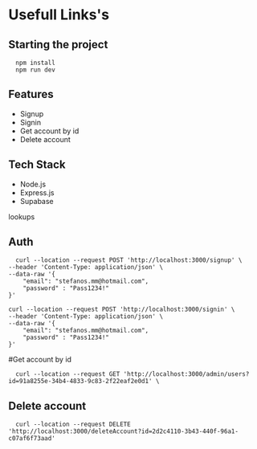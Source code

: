 # Usefull Links's


## Starting the project

```shell
  npm install
  npm run dev
```
## Features
- Signup
- Signin
- Get account by id
- Delete account

## Tech Stack
- Node.js
- Express.js
- Supabase

lookups 

## Auth

```shell
  curl --location --request POST 'http://localhost:3000/signup' \
--header 'Content-Type: application/json' \
--data-raw '{
    "email": "stefanos.mm@hotmail.com",
    "password" : "Pass1234!"
}'

curl --location --request POST 'http://localhost:3000/signin' \
--header 'Content-Type: application/json' \
--data-raw '{
    "email": "stefanos.mm@hotmail.com",
    "password" : "Pass1234!"
}'
```

#Get account by id

```shell
  curl --location --request GET 'http://localhost:3000/admin/users?id=91a8255e-34b4-4833-9c83-2f22eaf2e0d1' \
```

## Delete account

```shell
  curl --location --request DELETE 'http://localhost:3000/deleteAccount?id=2d2c4110-3b43-440f-96a1-c07af6f73aad'

```